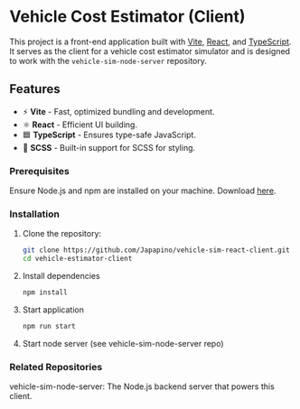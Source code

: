 # Vehicle Cost Estimator (Client) 

This project is a front-end application built with [Vite](https://vitejs.dev/), [React](https://reactjs.org/), and [TypeScript](https://www.typescriptlang.org/). It serves as the client for a vehicle cost estimator simulator and is designed to work with the `vehicle-sim-node-server` repository.

## Features

- ⚡ **Vite** - Fast, optimized bundling and development.
- ⚛️ **React** - Efficient UI building.
- 🟦 **TypeScript** - Ensures type-safe JavaScript.
- 💅 **SCSS** - Built-in support for SCSS for styling.

### Prerequisites

Ensure Node.js and npm are installed on your machine. Download [here](https://nodejs.org/).

### Installation

1. Clone the repository:

   ```bash
   git clone https://github.com/Japapino/vehicle-sim-react-client.git
   cd vehicle-estimator-client
   ```
2. Install dependencies
    ```bash
    npm install
    ```
3. Start application
    ```bash
    npm run start
    ```
4. Start node server (see vehicle-sim-node-server repo)

### Related Repositories

vehicle-sim-node-server: The Node.js backend server that powers this client.

